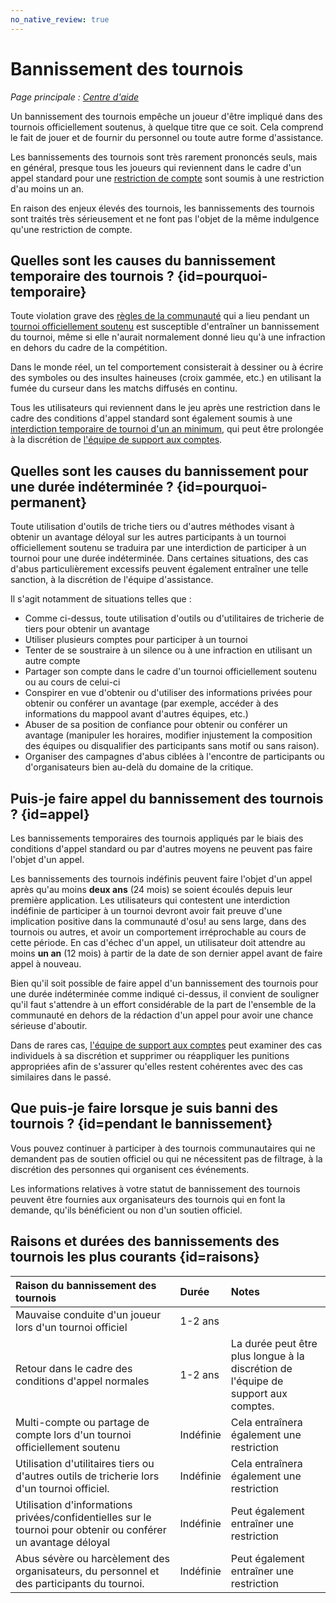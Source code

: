 ```yaml
---
no_native_review: true
---
```


# Bannissement des tournois

*Page principale : [Centre d'aide](/wiki/Help_centre)*

Un bannissement des tournois empêche un joueur d'être impliqué dans des tournois officiellement soutenus, à quelque titre que ce soit. Cela comprend le fait de jouer et de fournir du personnel ou toute autre forme d'assistance.

Les bannissements des tournois sont très rarement prononcés seuls, mais en général, presque tous les joueurs qui reviennent dans le cadre d'un appel standard pour une [restriction de compte](/wiki/Help_centre/Account_restrictions) sont soumis à une restriction d'au moins un an.

En raison des enjeux élevés des tournois, les bannissements des tournois sont traités très sérieusement et ne font pas l'objet de la même indulgence qu'une restriction de compte.

## Quelles sont les causes du bannissement temporaire des tournois ? {id=pourquoi-temporaire}

Toute violation grave des [règles de la communauté](/wiki/Rules) qui a lieu pendant un [tournoi officiellement soutenu](/wiki/Tournaments/Official_support) est susceptible d'entraîner un bannissement du tournoi, même si elle n'aurait normalement donné lieu qu'à une infraction en dehors du cadre de la compétition.

Dans le monde réel, un tel comportement consisterait à dessiner ou à écrire des symboles ou des insultes haineuses (croix gammée, etc.) en utilisant la fumée du curseur dans les matchs diffusés en continu.

Tous les utilisateurs qui reviennent dans le jeu après une restriction dans le cadre des conditions d'appel standard sont également soumis à une [interdiction temporaire de tournoi d'un an minimum](/wiki/Help_centre/Account_restrictions#reasons), qui peut être prolongée à la discrétion de [l'équipe de support aux comptes](/wiki/People/The_Team/Account_support_team).

## Quelles sont les causes du bannissement pour une durée indéterminée ? {id=pourquoi-permanent}

Toute utilisation d'outils de triche tiers ou d'autres méthodes visant à obtenir un avantage déloyal sur les autres participants à un tournoi officiellement soutenu se traduira par une interdiction de participer à un tournoi pour une durée indéterminée. Dans certaines situations, des cas d'abus particulièrement excessifs peuvent également entraîner une telle sanction, à la discrétion de l'équipe d'assistance.

Il s'agit notamment de situations telles que :

- Comme ci-dessus, toute utilisation d'outils ou d'utilitaires de tricherie de tiers pour obtenir un avantage
- Utiliser plusieurs comptes pour participer à un tournoi
- Tenter de se soustraire à un silence ou à une infraction en utilisant un autre compte
- Partager son compte dans le cadre d'un tournoi officiellement soutenu ou au cours de celui-ci
- Conspirer en vue d'obtenir ou d'utiliser des informations privées pour obtenir ou conférer un avantage (par exemple, accéder à des informations du mappool avant d'autres équipes, etc.)
- Abuser de sa position de confiance pour obtenir ou conférer un avantage (manipuler les horaires, modifier injustement la composition des équipes ou disqualifier des participants sans motif ou sans raison).
- Organiser des campagnes d'abus ciblées à l'encontre de participants ou d'organisateurs bien au-delà du domaine de la critique.

## Puis-je faire appel du bannissement des tournois ? {id=appel}

Les bannissements temporaires des tournois appliqués par le biais des conditions d'appel standard ou par d'autres moyens ne peuvent pas faire l'objet d'un appel.

Les bannissements des tournois indéfinis peuvent faire l'objet d'un appel après qu'au moins **deux ans** (24 mois) se soient écoulés depuis leur première application. Les utilisateurs qui contestent une interdiction indéfinie de participer à un tournoi devront avoir fait preuve d'une implication positive dans la communauté d'osu! au sens large, dans des tournois ou autres, et avoir un comportement irréprochable au cours de cette période. En cas d'échec d'un appel, un utilisateur doit attendre au moins **un an** (12 mois) à partir de la date de son dernier appel avant de faire appel à nouveau.

Bien qu'il soit possible de faire appel d'un bannissement des tournois pour une durée indéterminée comme indiqué ci-dessus, il convient de souligner qu'il faut s'attendre à un effort considérable de la part de l'ensemble de la communauté en dehors de la rédaction d'un appel pour avoir une chance sérieuse d'aboutir.

Dans de rares cas, [l'équipe de support aux comptes](/wiki/People/Account_support_team) peut examiner des cas individuels à sa discrétion et supprimer ou réappliquer les punitions appropriées afin de s'assurer qu'elles restent cohérentes avec des cas similaires dans le passé.

## Que puis-je faire lorsque je suis banni des tournois ? {id=pendant le bannissement}

Vous pouvez continuer à participer à des tournois communautaires qui ne demandent pas de soutien officiel ou qui ne nécessitent pas de filtrage, à la discrétion des personnes qui organisent ces événements.

Les informations relatives à votre statut de bannissement des tournois peuvent être fournies aux organisateurs des tournois qui en font la demande, qu'ils bénéficient ou non d'un soutien officiel.

## Raisons et durées des bannissements des tournois les plus courants {id=raisons}

| Raison du bannissement des tournois | Durée | Notes |
| :-- | :-- | :-- |
| Mauvaise conduite d'un joueur lors d'un tournoi officiel | 1-2 ans |  |
| Retour dans le cadre des conditions d'appel normales | 1-2 ans | La durée peut être plus longue à la discrétion de l'équipe de support aux comptes. |
| Multi-compte ou partage de compte lors d'un tournoi officiellement soutenu | Indéfinie | Cela entraînera également une restriction |
| Utilisation d'utilitaires tiers ou d'autres outils de tricherie lors d'un tournoi officiel. | Indéfinie | Cela entraînera également une restriction |
| Utilisation d'informations privées/confidentielles sur le tournoi pour obtenir ou conférer un avantage déloyal | Indéfinie | Peut également entraîner une restriction |
| Abus sévère ou harcèlement des organisateurs, du personnel et des participants du tournoi. | Indéfinie | Peut également entraîner une restriction |
